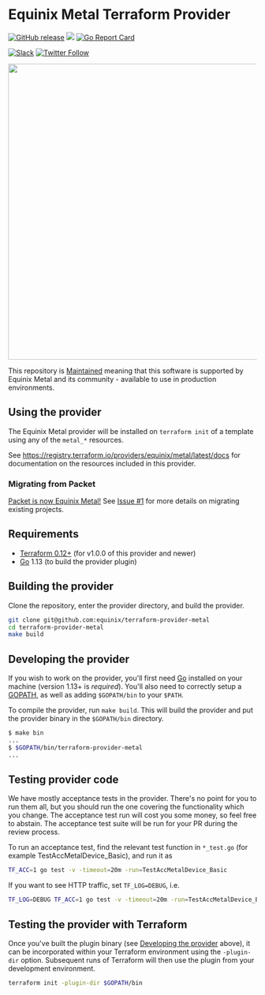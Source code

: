 # Equinix Metal Terraform Provider

[![GitHub release](https://img.shields.io/github/release/equinix/terraform-provider-metal/all.svg?style=flat-square)](https://github.com/equinix/terraform-provider-metal/releases)
![](https://img.shields.io/badge/Stability-Maintained-green.svg)
[![Go Report Card](https://goreportcard.com/badge/github.com/equinix/terraform-provider-metal)](https://goreportcard.com/report/github.com/equinix/terraform-provider-metal)

[![Slack](https://slack.equinixmetal.com/badge.svg)](https://slack.equinixmetal.com)
[![Twitter Follow](https://img.shields.io/twitter/follow/equinixmetal.svg?style=social&label=Follow)](https://twitter.com/intent/follow?screen_name=equinixmetal)

<img src="https://metal.equinix.com/metal/images/logo/equinix-metal-full.svg" width="600px">

This repository is [Maintained](https://github.com/packethost/standards/blob/master/maintained-statement.md) meaning that this software is supported by Equinix Metal and its community - available to use in production environments.

## Using the provider

The Equinix Metal provider will be installed on `terraform init` of a template using any of the `metal_*` resources.

See <https://registry.terraform.io/providers/equinix/metal/latest/docs> for documentation on the resources included in this provider.

### Migrating from Packet

[Packet is now Equinix Metal!](https://blog.equinix.com/blog/2020/10/06/equinix-metal-metal-and-more/) See [Issue #1](https://github.com/equinix/terraform-provider-metal/issues/1) for more details on migrating existing projects.
## Requirements

- [Terraform 0.12+](https://www.terraform.io/downloads.html) (for v1.0.0 of this provider and newer)
- [Go](https://golang.org/doc/install) 1.13 (to build the provider plugin)

## Building the provider

Clone the repository, enter the provider directory, and build the provider.

```sh
git clone git@github.com:equinix/terraform-provider-metal
cd terraform-provider-metal
make build
```

## Developing the provider

If you wish to work on the provider, you'll first need [Go](http://www.golang.org) installed on your machine (version 1.13+ is *required*). You'll also need to correctly setup a [GOPATH](http://golang.org/doc/code.html#GOPATH), as well as adding `$GOPATH/bin` to your `$PATH`.

To compile the provider, run `make build`. This will build the provider and put the provider binary in the `$GOPATH/bin` directory.

```sh
$ make bin
...
$ $GOPATH/bin/terraform-provider-metal
...
```

## Testing provider code

We have mostly acceptance tests in the provider. There's no point for you to run them all, but you should run the one covering the functionality which you change. The acceptance test run will cost you some money, so feel free to abstain. The acceptance test suite will be run for your PR during the review process.

To run an acceptance test, find the relevant test function in `*_test.go` (for example TestAccMetalDevice_Basic), and run it as

```sh
TF_ACC=1 go test -v -timeout=20m -run=TestAccMetalDevice_Basic
```

If you want to see HTTP traffic, set `TF_LOG=DEBUG`, i.e.

```sh
TF_LOG=DEBUG TF_ACC=1 go test -v -timeout=20m -run=TestAccMetalDevice_Basic
```

## Testing the provider with Terraform

Once you've built the plugin binary (see [Developing the provider](#developing-the-provider) above), it can be incorporated within your Terraform environment using the `-plugin-dir` option. Subsequent runs of Terraform will then use the plugin from your development environment.

```sh
terraform init -plugin-dir $GOPATH/bin
```

